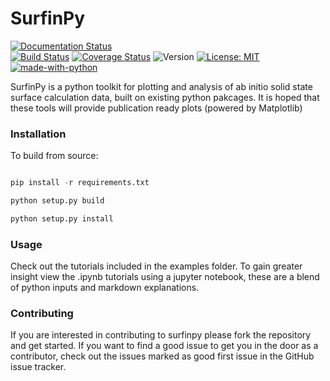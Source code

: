 # SurfinPy
 
[![Documentation Status](https://readthedocs.org/projects/surfinpy/badge/?version=latest)](https://surfinpy.readthedocs.io/en/latest/?badge=latest)  
[![Build Status](https://travis-ci.com/symmy596/SurfinPy.svg?branch=master)](https://travis-ci.com/symmy596/SurfinPy)
[![Coverage Status](https://coveralls.io/repos/github/symmy596/SurfinPy/badge.svg?branch=master)](https://coveralls.io/github/symmy596/SurfinPy?branch=master)
![Version](https://img.shields.io/badge/Version-0.2.2-blue.svg?maxAge=2592000) 
[![License: MIT](https://img.shields.io/badge/License-MIT-yellow.svg)](https://opensource.org/licenses/MIT)
[![made-with-python](https://img.shields.io/badge/Made%20with-Python-1f425f.svg)](https://www.python.org/)

 
SurfinPy is a python toolkit for plotting and analysis of ab initio solid state surface calculation data, built on existing python pakcages. It is hoped that these tools will provide publication ready plots (powered by Matplotlib)

### Installation

To build from source:

```python

pip install -r requirements.txt

python setup.py build

python setup.py install

```

### Usage

Check out the tutorials included in the examples folder. To gain greater insight view the .ipynb tutorials using a jupyter notebook, these are a blend of python inputs and markdown explanations.  

### Contributing 

If you are interested in contributing to surfinpy please fork the repository and get started. If you want to find a good issue to get you in the door as a contributor, check out the issues marked as good first issue in the GitHub issue tracker.


